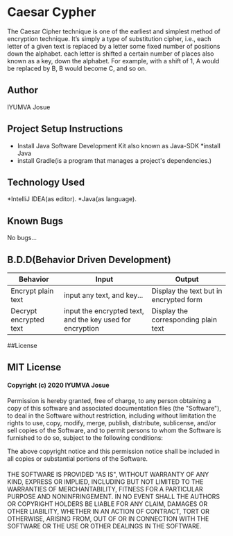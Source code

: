 # Caesar Cypher
The Caesar Cipher technique is one of the earliest and simplest method of encryption technique. It’s simply a type of substitution cipher, i.e., each letter of a given text is replaced by a letter some fixed number of positions down the alphabet. 
each letter is shifted a certain number of places also known as a key, down the alphabet.  For example, with a shift of 1, A would be replaced by B, B would become C, and so on.
## Author
IYUMVA Josue

## Project Setup Instructions
* Install Java Software Development Kit also known as Java-SDK
*install Java 
* install Gradle(is a program that manages a project's dependencies.)

## Technology Used
*IntelliJ IDEA(as editor).
*Java(as language).

## Known Bugs
No bugs...

## B.D.D(Behavior Driven Development)

|   Behavior   |    Input   |   Output  |
|---|---|---|
|Encrypt plain text| input any text, and key... | Display the text but in encrypted form|
|Decrypt encrypted text| input the encrypted text, and the key used for encryption| Display the corresponding plain text|

##License

## MIT License

#### Copyright (c) 2020 IYUMVA Josue

 Permission is hereby granted, free of charge, to any person obtaining a copy
 of this software and associated documentation files (the "Software"), to deal
 in the Software without restriction, including without limitation the rights
 to use, copy, modify, merge, publish, distribute, sublicense, and/or sell
 copies of the Software, and to permit persons to whom the Software is
 furnished to do so, subject to the following conditions:
 
 The above copyright notice and this permission notice shall be included in all
 copies or substantial portions of the Software.
#### 
 THE SOFTWARE IS PROVIDED "AS IS", WITHOUT WARRANTY OF ANY KIND, EXPRESS OR
 IMPLIED, INCLUDING BUT NOT LIMITED TO THE WARRANTIES OF MERCHANTABILITY,
 FITNESS FOR A PARTICULAR PURPOSE AND NONINFRINGEMENT. IN NO EVENT SHALL THE
 AUTHORS OR COPYRIGHT HOLDERS BE LIABLE FOR ANY CLAIM, DAMAGES OR OTHER
 LIABILITY, WHETHER IN AN ACTION OF CONTRACT, TORT OR OTHERWISE, ARISING FROM,
 OUT OF OR IN CONNECTION WITH THE SOFTWARE OR THE USE OR OTHER DEALINGS IN THE
 SOFTWARE.